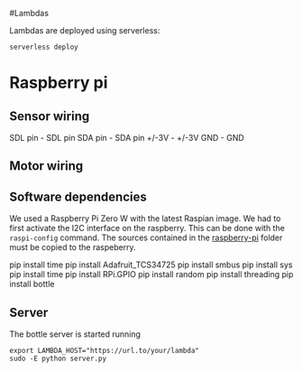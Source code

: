 #Lambdas

Lambdas are deployed using serverless:
```
serverless deploy
```

# Raspberry pi

## Sensor wiring

SDL pin -  SDL pin
SDA pin -  SDA pin
+/-3V   -  +/-3V
GND     -  GND

## Motor wiring

## Software dependencies

We used a Raspberry Pi Zero W with the latest Raspian image. 
We had to first activate the I2C interface on the raspberry. This can be done with the ``` raspi-config ``` command.
The sources contained in the [raspberry-pi](raspberry-pi/) folder must be copied to the raspeberry.

pip install time
pip install Adafruit_TCS34725
pip install smbus
pip install sys
pip install time
pip install RPi.GPIO
pip install random
pip install threading
pip install bottle

## Server

The bottle server is started running

```
export LAMBDA_HOST="https://url.to/your/lambda"
sudo -E python server.py
```
